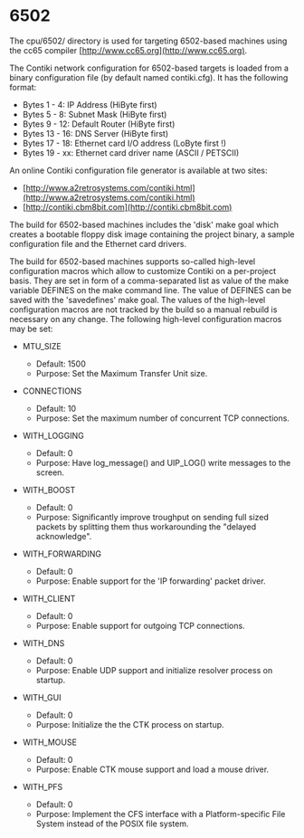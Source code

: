 6502
====

The cpu/6502/ directory is used for targeting 6502-based machines using the
cc65 compiler [http://www.cc65.org](http://www.cc65.org).

The Contiki network configuration for 6502-based targets is loaded from a
binary configuration file (by default named contiki.cfg). It has the following
format:

- Bytes  1 -  4: IP Address     (HiByte first)
- Bytes  5 -  8: Subnet Mask    (HiByte first)
- Bytes  9 - 12: Default Router (HiByte first)
- Bytes 13 - 16: DNS Server     (HiByte first)
- Bytes 17 - 18: Ethernet card I/O address (LoByte first !)
- Bytes 19 - xx: Ethernet card driver name (ASCII / PETSCII)

An online Contiki configuration file generator is available at two sites:

- [http://www.a2retrosystems.com/contiki.html](http://www.a2retrosystems.com/contiki.html)
- [http://contiki.cbm8bit.com](http://contiki.cbm8bit.com)

The build for 6502-based machines includes the 'disk' make goal which creates a
bootable floppy disk image containing the project binary, a sample
configuration file and the Ethernet card drivers.

The build for 6502-based machines supports so-called high-level configuration
macros which allow to customize Contiki on a per-project basis. They are set in
form of a comma-separated list as value of the make variable DEFINES on the
make command line. The value of DEFINES can be saved with the 'savedefines'
make goal. The values of the high-level configuration macros are not tracked by
the build so a manual rebuild is necessary on any change. The following
high-level configuration macros may be set:

- MTU_SIZE
    - Default: 1500
    - Purpose: Set the Maximum Transfer Unit size.

- CONNECTIONS
    - Default: 10
    - Purpose: Set the maximum number of concurrent TCP connections.

- WITH_LOGGING
    - Default: 0
    - Purpose: Have log_message() and UIP_LOG() write messages to the screen.

- WITH_BOOST
    - Default: 0
    - Purpose: Significantly improve troughput on sending full sized packets by
      splitting them thus workarounding the "delayed acknowledge".

- WITH_FORWARDING
    - Default: 0
    - Purpose: Enable support for the 'IP forwarding' packet driver.

- WITH_CLIENT
    - Default: 0
    - Purpose: Enable support for outgoing TCP connections.

- WITH_DNS
    - Default: 0
    - Purpose: Enable UDP support and initialize resolver process on startup.

- WITH_GUI
    - Default: 0
    - Purpose: Initialize the the CTK process on startup.

- WITH_MOUSE
    - Default: 0
    - Purpose: Enable CTK mouse support and load a mouse driver.

- WITH_PFS
    - Default: 0
    - Purpose: Implement the CFS interface with a Platform-specific File System
      instead of the POSIX file system.
